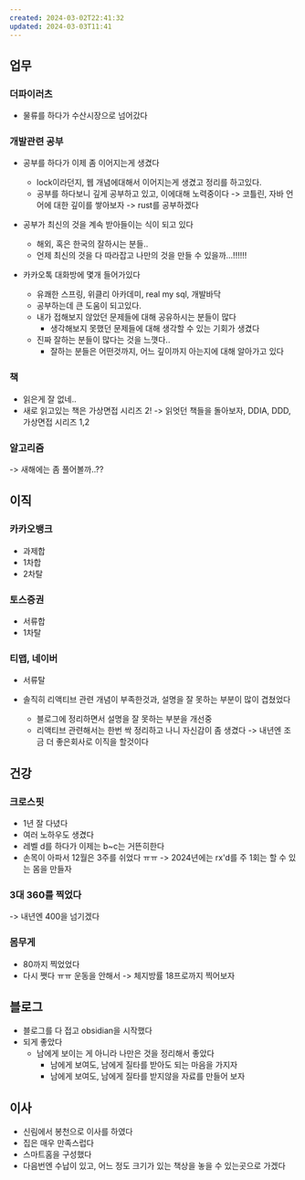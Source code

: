 ```yaml
---
created: 2024-03-02T22:41:32
updated: 2024-03-03T11:41
---
```

## 업무
### 더파이러츠
- 물류를 하다가 수산시장으로 넘어갔다

### 개발관련 공부
- 공부를 하다가 이제 좀 이어지는게 생겼다
	- lock이라던지, 웹 개념에대해서 이어지는게 생겼고 정리를 하고있다.
	- 공부를 하다보니 깊게 공부하고 있고, 이에대해 노력중이다
-> 코틀린, 자바 언어에 대한 깊이를 쌓아보자
-> rust를 공부하겠다

- 공부가 최신의 것을 계속 받아들이는 식이 되고 있다
	- 해외, 혹은 한국의 잘하시는 분들..
	- 언제 최신의 것을 다 따라잡고 나만의 것을 만들 수 있을까...!!!!!!

- 카카오톡 대화방에 몇개 들어가있다
	- 유쾌한 스프링, 위클리 아카데미, real my sql, 개발바닥
	- 공부하는데 큰 도움이 되고있다.
	- 내가 접해보지 않았던 문제들에 대해 공유하시는 분들이 많다
		- 생각해보지 못했던 문제들에 대해 생각할 수 있는 기회가 생겼다
	- 진짜 잘하는 분들이 많다는 것을 느꼇다..
		- 잘하는 분들은 어떤것까지, 어느 깊이까지 아는지에 대해 알아가고 있다

### 책 
- 읽은게 잘 없네..
- 새로 읽고있는 책은 가상면접 시리즈 2!
-> 읽엇던 책들을 돌아보자, DDIA, DDD, 가상면접 시리즈 1,2

### 알고리즘
-> 새해에는 좀 풀어볼까..??

## 이직
### 카카오뱅크
- 과제합
- 1차합
- 2차탈
### 토스증권
- 서류합
- 1차탈
### 티맵, 네이버
- 서류탈

- 솔직히 리액티브 관련 개념이 부족한것과, 설명을 잘 못하는 부분이 많이 겹쳤었다
	- 블로그에 정리하면서 설명을 잘 못하는 부분을 개선중
	- 리액티브 관련해서는 한번 싹 정리하고 나니 자신감이 좀 생겼다
-> 내년엔 조금 더 좋은회사로 이직을 할것이다

## 건강
### 크로스핏
- 1년 잘 다녔다
- 여러 노하우도 생겼다
- 레벨 d를 하다가 이제는 b~c는 거뜬히한다
- 손목이 아파서 12월은 3주를 쉬었다 ㅠㅠ
-> 2024년에는 rx'd를 주 1회는 할 수 있는 몸을 만들자
	
###  3대 360를 찍었다
-> 내년엔 400을 넘기겠다

### 몸무게
- 80까지 찍었었다
- 다시 쪗다 ㅠㅠ 운동을 안해서
-> 체지방률 18프로까지 찍어보자


## 블로그
- 블로그를 다 접고 obsidian을 시작했다
- 되게 좋았다
	- 남에게 보이는 게 아니라 나만은 것을 정리해서 좋았다
		- 남에게 보여도, 남에게 질타를 받아도 되는 마음을 가지자
		- 남에게 보여도, 남에게 질타를 받지않을 자료를 만들어 보자


## 이사
- 신림에서 봉천으로 이사를 하였다
- 집은 매우 만족스럽다
- 스마트홈을 구성했다
- 다음번엔 수납이 있고, 어느 정도 크기가 있는 책상을 놓을 수 있는곳으로 가겠다